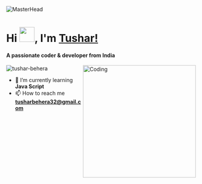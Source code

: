 ![MasterHead](https://mir-s3-cdn-cf.behance.net/project_modules/max_1200/c86c2563154543.5aa7c66ed2b1f.gif)

<h1 align="left">Hi <img src="https://github.com/TheDudeThatCode/TheDudeThatCode/raw/master/Assets/Hi.gif" height="40" style="max-width: 10%; display: inline-block;" data-target="animated-image.originalImage">, I'm <a href="https://www.linkedin.com/in/tushar-behera-574839171" rel="nofollow">Tushar!</a></h1>
<h4 align="left">A passionate coder & developer from India</h4>
<img align="right" alt="Coding" width="300" src="https://media.giphy.com/media/zhYSVCirREeIZtONCI/giphy.gif">

<p align="left"> <img src="https://komarev.com/ghpvc/?username=tushar-behera&label=Profile%20views&color=0e75b6&style=flat" alt="tushar-behera" /> </p>



- 🌱 I’m currently learning **Java Script**
- 📫 How to reach me **tusharbehera32@gmail.com**




